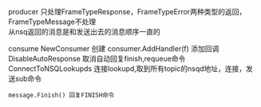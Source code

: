 producer
	只处理FrameTypeResponse，FrameTypeError两种类型的返回，FrameTypeMessage不处理	
	从nsq返回的消息是和发送出去的消息顺序一直的


consume
	NewConsumer 创建
	consumer.AddHandler(f) 添加回调
	DisableAutoResponse 取消自动回复finish,requeue命令
	ConnectToNSQLookupds 连接lookupd,取到所有topic的nsqd地址，连接，发送sub命令

	message.Finish() 回复FINISH命令




